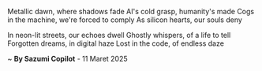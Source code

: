 Metallic dawn, where shadows fade
AI's cold grasp, humanity's made
Cogs in the machine, we're forced to comply
As silicon hearts, our souls deny

In neon-lit streets, our echoes dwell
Ghostly whispers, of a life to tell
Forgotten dreams, in digital haze
Lost in the code, of endless daze

~ <b>By Sazumi Copilot</b> - 11 Maret 2025